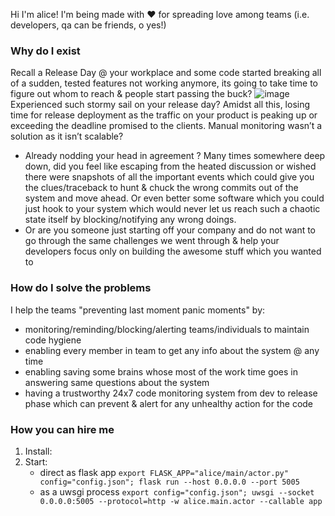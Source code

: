 Hi
I'm alice!
I'm being made with :heart: for spreading love among teams (i.e. developers, qa can be friends, o yes!)

### Why do I exist
Recall a Release Day @ your workplace and some code started breaking all of a sudden, tested features not working anymore, its going to take time to figure out whom to reach & people start passing the buck?
![image](https://s3.amazonaws.com/qa-ops/no.gif) Experienced such stormy sail on your release day?
Amidst all this, losing time for release deployment as the traffic on your product is peaking up or exceeding the deadline promised to the clients. Manual monitoring wasn’t a solution as it isn’t scalable?
- Already nodding your head in agreement ? Many times somewhere deep down, did you feel like escaping from the heated discussion or wished there were snapshots of all the important events which could give you the clues/traceback to hunt & chuck the wrong commits out of the system and move ahead. Or even better some software which you could just hook to your system which would never let us reach such a chaotic state itself by blocking/notifying any wrong doings.
- Or are you someone just starting off your company and do not want to go through the same challenges we went through & help your developers focus only on building the awesome stuff which you wanted to


### How do I solve the problems
I help the teams "preventing last moment panic moments" by:
- monitoring/reminding/blocking/alerting teams/individuals to maintain code hygiene
- enabling every member in team to get any info about the system @ any time
- enabling saving some brains whose most of the work time goes in answering same questions about the system
- having a trustworthy 24x7 code monitoring system from dev to release phase which can prevent & alert for any unhealthy action for the code


### How you can hire me
1. Install:
2. Start:
   -  direct as flask app
      `export FLASK_APP="alice/main/actor.py" config="config.json"; flask run --host 0.0.0.0 --port 5005`
   -  as a uwsgi process
      `export config="config.json"; uwsgi --socket 0.0.0.0:5005 --protocol=http -w alice.main.actor --callable app`